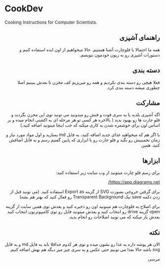 
# CookDev
Cooking Instructions for Computer Scientists.

<div dir="rtl">
  
## راهنمای آشپزی

همه ما احتمالا با فلوچارت آشنا هستیم. حالا میخواهیم از اون ایده استفاده کنیم و دستورات آشپزی رو به زبون خودمون بنویسم.

## دسته بندی

فعلا هیچی رو دسته بندی نکردیم و همه رو میریزیم کف مخزن تا بعدش ببینیم اصلا چطوری میشه دسته بندی کرد.

## مشارکت
اگه آشپزی بلدید یا یه سری فوت و فنش رو میدونید می تونید توی این مخزن بگردید و فلو جارت ها رو بهبود بدید
( بالاخره هر کسی تو هر مرحله ای یه اکشنی انجام میده و بر اساس اون برای خوشمزه شدن یه کاری میکنه که خب اینجا میتونید اضافه کنید.)


یا اگر هم که میخواهید غذای جدید اضافه کنید، یه فایل md بسازید و اول مواد مورد نیاز و زمان تخمینیش رو بگید و فلو جارت رو با ابزاری که پایین گفتیم رسم و به فایل اضافش کنید. همین


## ابزارها
برای رسم فلو چارت میتونید از وب سایت زیر استفاده کنید:

https://app.diagrams.net/

برای گرفتن خروجی بصورت SVG از گزینه Export as استفاده کنید. (می تونید قبل از زدن دکمه save تیک Transparent Background رو فعال کنید که بهتر هم بشه)

برای اصلاح به فلوچارت هم میتونید اون رو ذخیره کنید و بعدش توی همین سایت از گزینه open گزینه drive رو انتخاب کنید و بعدش میتونید فایل رو توی کامیپوترتون انتخاب کنید بعدش باز میکنه که می تونید اصلاحات رو انجام بدید.

## نکته
الان هر پوشه داره یه غذا رو نشون میده و توی هر کدوم حداقلا باید یه فایل md و یه فایل svg باشه حالا بعدا می تونیم حتی عکس و یه سری چیز میز دیگه هم بهش اضافه کنیم.

مرسی


</div>
